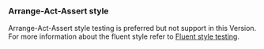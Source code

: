 
### Arrange-Act-Assert style

Arrange-Act-Assert style testing is preferred but not support in this Version. For more information about the fluent style refer to [Fluent style testing](/nservicebus/testing/fluent.md).